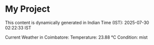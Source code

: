 # My Project

This content is dynamically generated in Indian Time (IST): 2025-07-30 02:22:33 IST


Current Weather in Coimbatore:
Temperature: 23.88 °C
Condition: mist
